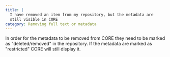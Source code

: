 ```yaml
---
title: |
  I have removed an item from my repository, but the metadata are
  still visible in CORE
category: Removing full text or metadata
---
```

In order for the metadata to be removed from CORE they need to be
marked as "deleted/removed" in the repository. If the metadata are
marked as "restricted" CORE will still display it.
